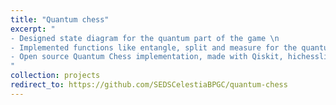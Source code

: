 ```yaml
---
title: "Quantum chess"
excerpt: "
- Designed state diagram for the quantum part of the game \n
- Implemented functions like entangle, split and measure for the quantum chess pieces [(flow chart)](/files/projectFiles/qChessFlowChart.jpeg)\n 
- Open source Quantum Chess implementation, made with Qiskit, hichesslib, and Qt\n
"
collection: projects
redirect_to: https://github.com/SEDSCelestiaBPGC/quantum-chess
---
```

<!-- - Open source Quantum Chess implementation, made with Qiskit, hichesslib, and Qt
- Implemented functions like entangle, split and measure for the quantum chess pieces<br/><center><img src='/files/projectFiles/qChessFlowChart.jpeg'></center>
<font color='grey'><center>state diagrams of quantum chess</center></font> -->
